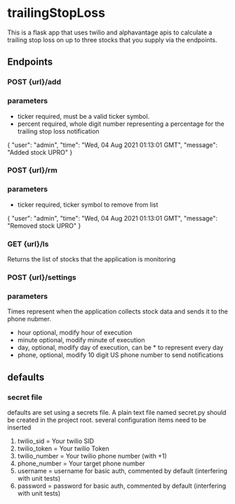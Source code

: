 # trailingStopLoss

This is a flask app that uses twilio and alphavantage apis to calculate a trailing stop loss on up to three stocks that you supply via the endpoints. 

## Endpoints

### POST {url}/add
### parameters
- ticker required, must be a valid ticker symbol. 
- percent required, whole digit number representing a percentage for the trailing stop loss notification

{
    "user": "admin",
    "time": "Wed, 04 Aug 2021 01:13:01 GMT",
    "message": "Added stock UPRO"
}

### POST {url}/rm
### parameters
- ticker required, ticker symbol to remove from list

{
    "user": "admin",
    "time": "Wed, 04 Aug 2021 01:13:01 GMT",
    "message": "Removed stock UPRO"
}

### GET {url}/ls
Returns the list of stocks that the application is monitoring

### POST {url}/settings
### parameters
Times represent when the application collects stock data and sends it to the phone nubmer.
- hour optional, modify hour of execution
- minute optional, modify minute of execution
- day, optional, modify day of execution, can be * to represent every day
- phone, optional, modify 10 digit US phone number to send notifications

## defaults
### secret file
defaults are set using a secrets file. A plain text file named secret.py should be created in the project root. 
several configuration items need to be inserted 
1. twilio_sid = Your twilio SID
2. twilio_token = Your twilio Token
3. twilio_number = Your twilio phone number (with +1)
4. phone_number = Your target phone number
5. username = username for basic auth, commented by default (interfering with unit tests)
6. password = password for basic auth, commented by default (interfering with unit tests)

